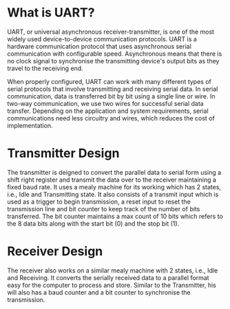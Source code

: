 # What is UART?

UART, or universal asynchronous receiver-transmitter, is one of the most
widely used device-to-device communication protocols. UART is a hardware
communication protocol that uses asynchronous serial communication with
configurable speed. Asynchronous means that there is no clock signal to
synchronise the transmitting device\'s output bits as they travel to the
receiving end.

When properly configured, UART can work with many different types of
serial protocols that involve transmitting and receiving serial data. In
serial communication, data is transferred bit by bit using a single line
or wire. In two-way communication, we use two wires for successful
serial data transfer. Depending on the application and system
requirements, serial communications need less circuitry and wires, which
reduces the cost of implementation.

# Transmitter Design

The transmitter is deigned to convert the parallel data to serial form
using a shift right register and transmit the data over to the receiver
maintaining a fixed baud rate. It uses a mealy machine for its working
which has 2 states, i.e., Idle and Transmitting state. It also consists
of a transmit input which is used as a trigger to begin transmission, a
reset input to reset the transmission line and bit counter to keep track
of the number of bits transferred. The bit counter maintains a max count
of 10 bits which refers to the 8 data bits along with the start bit (0)
and the stop bit (1).

# Receiver Design

The receiver also works on a similar mealy machine with 2 states, i.e.,
Idle and Receiving. It converts the serially received data to a parallel
format easy for the computer to process and store. Similar to the
Transmitter, his will also has a baud counter and a bit counter to
synchronise the transmission.
